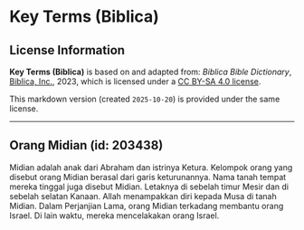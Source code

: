 # Key Terms (Biblica)

## License Information

**Key Terms (Biblica)** is based on and adapted from: _Biblica Bible Dictionary_, [Biblica, Inc.](https://www.biblica.com/), 2023, which is licensed under a [CC BY-SA 4.0 license](https://creativecommons.org/licenses/by-sa/4.0/legalcode.en).

This markdown version (created `2025-10-20`) is provided under the same license.



--------------------------------

## Orang Midian (id: 203438)

Midian adalah anak dari Abraham dan istrinya Ketura. Kelompok orang yang disebut orang Midian berasal dari garis keturunannya. Nama tanah tempat mereka tinggal juga disebut Midian. Letaknya di sebelah timur Mesir dan di sebelah selatan Kanaan. Allah menampakkan diri kepada Musa di tanah Midian. Dalam Perjanjian Lama, orang Midian terkadang membantu orang Israel. Di lain waktu, mereka mencelakakan orang Israel.


